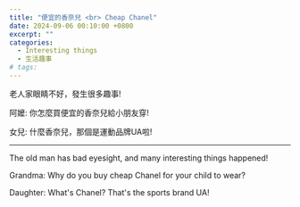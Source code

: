 ```yaml
---
title: "便宜的香奈兒 <br> Cheap Chanel"
date: 2024-09-06 00:10:00 +0800
excerpt: ""
categories:
  - Interesting things
  - 生活趣事
# tags:
---
```


老人家眼睛不好，發生很多趣事!

阿嬤: 你怎麼買便宜的香奈兒給小朋友穿!

女兒: 什麼香奈兒，那個是運動品牌UA啦!

<!--
Event Date: 2024-08-12

FB: 
-->

---

The old man has bad eyesight, and many interesting things happened!

Grandma: Why do you buy cheap Chanel for your child to wear?

Daughter: What's Chanel? That's the sports brand UA!
